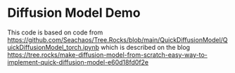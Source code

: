 # Diffusion Model Demo

This code is based on code from
https://github.com/Seachaos/Tree.Rocks/blob/main/QuickDiffusionModel/QuickDiffusionModel_torch.ipynb
which is described on the blog
https://tree.rocks/make-diffusion-model-from-scratch-easy-way-to-implement-quick-diffusion-model-e60d18fd0f2e

